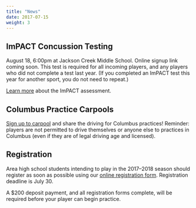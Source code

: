```yaml
---
title: "News"
date: 2017-07-15
weight: 3
---
```


<!--- 
<img class="image main" src="sponsor-placeholder.png">
--->

ImPACT Concussion Testing
-------------------------
August 18, 6:00pm at Jackson Creek Middle School.
Online signup link coming soon. This test is required for all incoming
players, and any players who did not complete a test last year.
(If you completed an ImPACT test this year for another sport, you do
not need to repeat.)

[Learn more][impacttest] about the ImPACT assessment.

Columbus Practice Carpools
--------------------------
[Sign up to carpool][carpool] and share the driving for Columbus practices!
Reminder: players are not permitted to drive
themselves or anyone else to practices in Columbus (even if they are
of legal driving age and licensed).

[carpool]: http://www.signupgenius.com/go/10c084bacaa28a0fa7-blades6

Registration
------------
Area high school students intending to play in the 2017&ndash;2018 season
should register as soon as possible using our [online registration
form][form]. Registration deadline is July 30.

A $200 deposit payment, and all registration forms complete, will be
required before your player can begin practice.

[form]: https://docs.google.com/forms/d/e/1FAIpQLSfMF8We8YCKepB1_Cz_wV527T2bPyR_ufnAUZJkj1HaCyXr9w/viewform?usp=sf_link
[impact]: #
[impacttest]: https://www.impacttest.com/